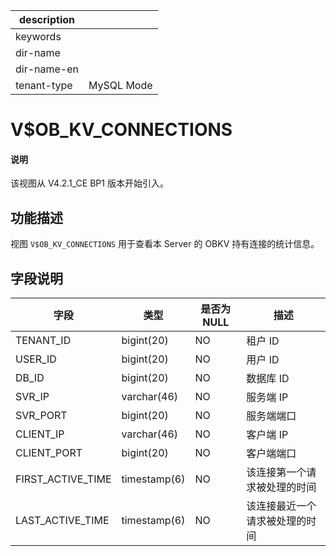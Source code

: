 |description||
|---|---|
|keywords||
|dir-name||
|dir-name-en||
|tenant-type|MySQL Mode|

# V$OB_KV_CONNECTIONS

<main id="notice" type='explain'>
  <h4>说明</h4>
  <p>该视图从 V4.2.1_CE BP1 版本开始引入。</p>
</main>

## 功能描述

视图 `V$OB_KV_CONNECTIONS` 用于查看本 Server 的 OBKV 持有连接的统计信息。

## 字段说明

| **字段** | **类型** | **是否为 NULL** | **描述** |
| ---- | ---- | ---- | ---- |
| TENANT_ID         | bigint(20)   | NO   |  租户 ID   |
| USER_ID           | bigint(20)   | NO   |  用户 ID   |
| DB_ID             | bigint(20)   | NO   |  数据库 ID   |
| SVR_IP            | varchar(46)  | NO   |  服务端 IP  |
| SVR_PORT          | bigint(20)   | NO   |  服务端端口   |
| CLIENT_IP         | varchar(46)  | NO   |  客户端 IP   |
| CLIENT_PORT       | bigint(20)   | NO   |  客户端端口   |
| FIRST_ACTIVE_TIME | timestamp(6) | NO   |  该连接第一个请求被处理的时间   |
| LAST_ACTIVE_TIME  | timestamp(6) | NO   |  该连接最近一个请求被处理的时间  |